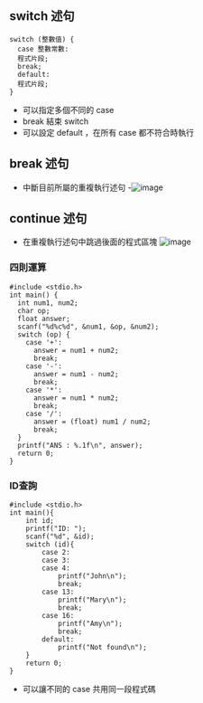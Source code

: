 ## switch 述句

```
switch (整數值) {
  case 整數常數:
  程式片段;
  break;
  default:
  程式片段;
}
```
- 可以指定多個不同的 case
- break 結束 switch
- 可以設定 default ，在所有 case 都不符合時執行
## break 述句
- 中斷目前所屬的重複執行述句
-![image](https://user-images.githubusercontent.com/122972916/216249173-1e2f551c-4ab4-41be-ac88-3f432b4d6669.png)

## continue 述句
- 在重複執行述句中跳過後面的程式區塊
![image](https://user-images.githubusercontent.com/122972916/216249454-518edabe-423e-4a92-8934-f3806f9e7adc.png)

### 四則運算
```
#include <stdio.h>
int main() {
  int num1, num2;
  char op;
  float answer;
  scanf("%d%c%d", &num1, &op, &num2);
  switch (op) {
    case '+':
      answer = num1 + num2;
      break;
    case '-':
      answer = num1 - num2;
      break;
    case '*':
      answer = num1 * num2;
      break;
    case '/':
      answer = (float) num1 / num2;
      break;
  }
  printf("ANS : %.1f\n", answer);
  return 0;
}
```
### ID查詢
```
#include <stdio.h>
int main(){
    int id;
    printf("ID: ");
    scanf("%d", &id);
    switch (id){
        case 2:
        case 3:
        case 4:
            printf("John\n");
            break;
        case 13:
            printf("Mary\n");
            break;
        case 16:
            printf("Amy\n");
            break;
        default:
            printf("Not found\n");
    }
    return 0;
}
```
- 可以讓不同的 case 共用同一段程式碼
